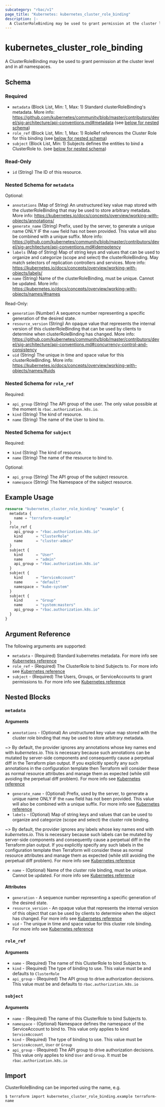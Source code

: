 ```yaml
---
subcategory: "rbac/v1"
page_title: "Kubernetes: kubernetes_cluster_role_binding"
description: |-
  A ClusterRoleBinding may be used to grant permission at the cluster level and in all namespaces.
---
```


# kubernetes_cluster_role_binding

A ClusterRoleBinding may be used to grant permission at the cluster level and in all namespaces.

<!-- schema generated by tfplugindocs -->
## Schema

### Required

- `metadata` (Block List, Min: 1, Max: 1) Standard clusterRoleBinding's metadata. More info: https://github.com/kubernetes/community/blob/master/contributors/devel/sig-architecture/api-conventions.md#metadata (see [below for nested schema](#nestedblock--metadata))
- `role_ref` (Block List, Min: 1, Max: 1) RoleRef references the Cluster Role for this binding (see [below for nested schema](#nestedblock--role_ref))
- `subject` (Block List, Min: 1) Subjects defines the entities to bind a ClusterRole to. (see [below for nested schema](#nestedblock--subject))

### Read-Only

- `id` (String) The ID of this resource.

<a id="nestedblock--metadata"></a>
### Nested Schema for `metadata`

Optional:

- `annotations` (Map of String) An unstructured key value map stored with the clusterRoleBinding that may be used to store arbitrary metadata. More info: https://kubernetes.io/docs/concepts/overview/working-with-objects/annotations/
- `generate_name` (String) Prefix, used by the server, to generate a unique name ONLY IF the `name` field has not been provided. This value will also be combined with a unique suffix. More info: https://github.com/kubernetes/community/blob/master/contributors/devel/sig-architecture/api-conventions.md#idempotency
- `labels` (Map of String) Map of string keys and values that can be used to organize and categorize (scope and select) the clusterRoleBinding. May match selectors of replication controllers and services. More info: https://kubernetes.io/docs/concepts/overview/working-with-objects/labels/
- `name` (String) Name of the clusterRoleBinding, must be unique. Cannot be updated. More info: https://kubernetes.io/docs/concepts/overview/working-with-objects/names/#names

Read-Only:

- `generation` (Number) A sequence number representing a specific generation of the desired state.
- `resource_version` (String) An opaque value that represents the internal version of this clusterRoleBinding that can be used by clients to determine when clusterRoleBinding has changed. More info: https://github.com/kubernetes/community/blob/master/contributors/devel/sig-architecture/api-conventions.md#concurrency-control-and-consistency
- `uid` (String) The unique in time and space value for this clusterRoleBinding. More info: https://kubernetes.io/docs/concepts/overview/working-with-objects/names/#uids


<a id="nestedblock--role_ref"></a>
### Nested Schema for `role_ref`

Required:

- `api_group` (String) The API group of the user. The only value possible at the moment is `rbac.authorization.k8s.io`.
- `kind` (String) The kind of resource.
- `name` (String) The name of the User to bind to.


<a id="nestedblock--subject"></a>
### Nested Schema for `subject`

Required:

- `kind` (String) The kind of resource.
- `name` (String) The name of the resource to bind to.

Optional:

- `api_group` (String) The API group of the subject resource.
- `namespace` (String) The Namespace of the subject resource.




## Example Usage

```terraform
resource "kubernetes_cluster_role_binding" "example" {
  metadata {
    name = "terraform-example"
  }
  role_ref {
    api_group = "rbac.authorization.k8s.io"
    kind      = "ClusterRole"
    name      = "cluster-admin"
  }
  subject {
    kind      = "User"
    name      = "admin"
    api_group = "rbac.authorization.k8s.io"
  }
  subject {
    kind      = "ServiceAccount"
    name      = "default"
    namespace = "kube-system"
  }
  subject {
    kind      = "Group"
    name      = "system:masters"
    api_group = "rbac.authorization.k8s.io"
  }
}
```

## Argument Reference

The following arguments are supported:

* `metadata` - (Required) Standard kubernetes metadata. For more info see [Kubernetes reference](https://github.com/kubernetes/community/blob/master/contributors/devel/sig-architecture/api-conventions.md#metadata)
* `role_ref` - (Required) The ClusterRole to bind Subjects to. For more info see [Kubernetes reference](https://kubernetes.io/docs/reference/access-authn-authz/rbac/#rolebinding-and-clusterrolebinding)
* `subject` - (Required) The Users, Groups, or ServiceAccounts to grant permissions to. For more info see [Kubernetes reference](https://kubernetes.io/docs/reference/access-authn-authz/rbac/#referring-to-subjects)

## Nested Blocks

### `metadata`

#### Arguments

* `annotations` - (Optional) An unstructured key value map stored with the cluster role binding that may be used to store arbitrary metadata.

~> By default, the provider ignores any annotations whose key names end with *kubernetes.io*. This is necessary because such annotations can be mutated by server-side components and consequently cause a perpetual diff in the Terraform plan output. If you explicitly specify any such annotations in the configuration template then Terraform will consider these as normal resource attributes and manage them as expected (while still avoiding the perpetual diff problem). For more info see [Kubernetes reference](https://kubernetes.io/docs/concepts/overview/working-with-objects/annotations/)

* `generate_name` - (Optional) Prefix, used by the server, to generate a unique name ONLY IF the `name` field has not been provided. This value will also be combined with a unique suffix. For more info see [Kubernetes reference](https://github.com/kubernetes/community/blob/master/contributors/devel/sig-architecture/api-conventions.md#idempotency)
* `labels` - (Optional) Map of string keys and values that can be used to organize and categorize (scope and select) the cluster role binding.

~> By default, the provider ignores any labels whose key names end with *kubernetes.io*. This is necessary because such labels can be mutated by server-side components and consequently cause a perpetual diff in the Terraform plan output. If you explicitly specify any such labels in the configuration template then Terraform will consider these as normal resource attributes and manage them as expected (while still avoiding the perpetual diff problem). For more info see [Kubernetes reference](https://kubernetes.io/docs/concepts/overview/working-with-objects/labels/)

* `name` - (Optional) Name of the cluster role binding, must be unique. Cannot be updated. For more info see [Kubernetes reference](https://kubernetes.io/docs/concepts/overview/working-with-objects/names/#names)

#### Attributes

* `generation` - A sequence number representing a specific generation of the desired state.
* `resource_version` - An opaque value that represents the internal version of this object that can be used by clients to determine when the object has changed. For more info see [Kubernetes reference](https://github.com/kubernetes/community/blob/master/contributors/devel/sig-architecture/api-conventions.md#concurrency-control-and-consistency)
* `uid` - The unique in time and space value for this cluster role binding. For more info see [Kubernetes reference](https://kubernetes.io/docs/concepts/overview/working-with-objects/names/#uids)

### `role_ref`

#### Arguments

* `name` - (Required) The name of this ClusterRole to bind Subjects to.
* `kind` - (Required) The type of binding to use. This value must be and defaults to `ClusterRole`
* `api_group` - (Required) The API group to drive authorization decisions. This value must be and defaults to `rbac.authorization.k8s.io`

### `subject`

#### Arguments

* `name` - (Required) The name of this ClusterRole to bind Subjects to.
* `namespace` - (Optional) Namespace defines the namespace of the ServiceAccount to bind to. This value only applies to kind `ServiceAccount`
* `kind` - (Required) The type of binding to use. This value must be `ServiceAccount`, `User` or `Group`
* `api_group` - (Required) The API group to drive authorization decisions. This value only applies to kind `User` and `Group`. It must be `rbac.authorization.k8s.io`

## Import

ClusterRoleBinding can be imported using the name, e.g.

```
$ terraform import kubernetes_cluster_role_binding.example terraform-name
```
